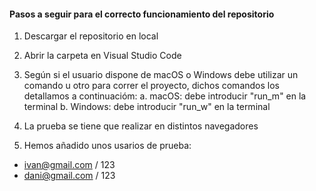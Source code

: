 #### Pasos a seguir para el correcto funcionamiento del repositorio

1. Descargar el repositorio en local

2. Abrir la carpeta en Visual Studio Code

3. Según si el usuario dispone de macOS o Windows debe utilizar un comando u otro para correr el proyecto, dichos comandos los detallamos a continuacióm:
    a. macOS: debe introducir "run_m" en la terminal
    b. Windows: debe introducir "run_w" en la terminal

4. La prueba se tiene que realizar en distintos navegadores

5. Hemos añadido unos usarios de prueba:
- ivan@gmail.com / 123
- dani@gmail.com / 123
